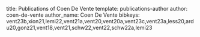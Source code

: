 title: Publications of Coen De Vente
template: publications-author
author: coen-de-vente
author_name: Coen De Vente
bibkeys: vent23b,xion21,lemi22,vent21a,vent20,vent20a,vent23c,vent23a,less20,ardu20,gonz21,vent18,vent21,schw22,vent22,schw22a,lemi23
